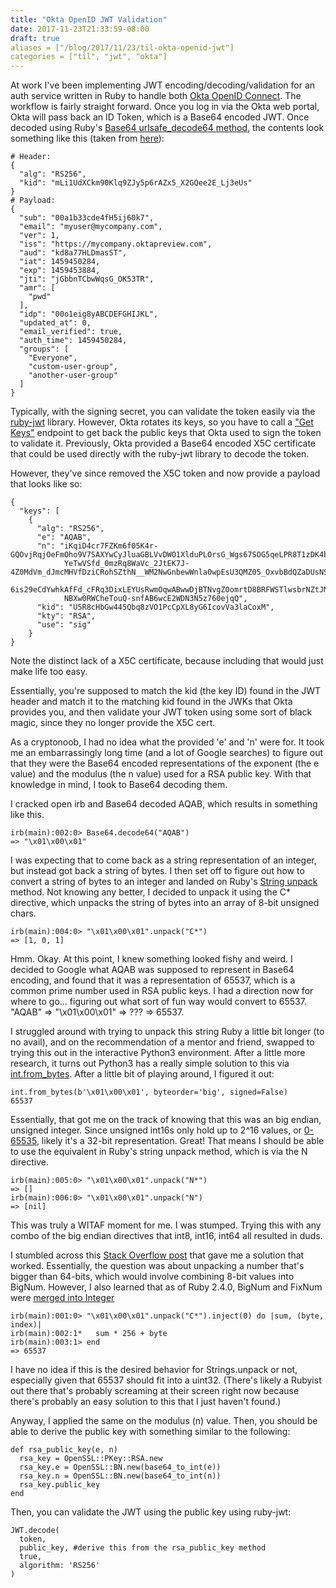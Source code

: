 ```yaml
---
title: "Okta OpenID JWT Validation"
date: 2017-11-23T21:33:59-08:00
draft: true
aliases = ["/blog/2017/11/23/til-okta-openid-jwt"]
categories = ["til", "jwt", "okta"]
---
```


At work I've been implementing JWT encoding/decoding/validation for an auth service written in Ruby to handle both [Okta OpenID Connect](https://developer.okta.com/docs/api/resources/oidc.html). The workflow is fairly straight forward. Once you log in via the Okta web portal, Okta will pass back an ID Token, which is a Base64 encoded JWT. Once decoded using Ruby's [Base64 urlsafe_decode64 method](https://ruby-doc.org/stdlib-2.3.1/libdoc/base64/rdoc/Base64.html#method-i-urlsafe_decode64), the contents look something like this (taken from [here](https://github.com/marlonbernardes/okta-openid-examples)):
```
# Header:
{
  "alg": "RS256",
  "kid": "mLi1UdXCkm90Klq9ZJy5p6rAZx5_X2GQee2E_Lj3eUs"
}
# Payload:
{
  "sub": "00a1b33cde4fH5ij60k7",
  "email": "myuser@mycompany.com",
  "ver": 1,
  "iss": "https://mycompany.oktapreview.com",
  "aud": "kd8a77HLDmasST",
  "iat": 1459450284,
  "exp": 1459453884,
  "jti": "jGbbnTCbwWqsG_OK53TR",
  "amr": [
    "pwd"
  ],
  "idp": "00o1eig8yABCDEFGHIJKL",
  "updated_at": 0,
  "email_verified": true,
  "auth_time": 1459450284,
  "groups": [
    "Everyone",
    "custom-user-group",
    "another-user-group"
  ]
}
```
Typically, with the signing secret, you can validate the token easily via the [ruby-jwt](https://github.com/jwt/ruby-jwt) library. However, Okta rotates its keys, so you have to call a ["Get Keys"](https://developer.okta.com/docs/api/resources/oidc.html#get-keys) endpoint to get back the public keys that Okta used to sign the token to validate it. Previously, Okta provided a Base64 encoded X5C certificate that could be used directly with the ruby-jwt library to decode the token. 

However, they've since removed the X5C token and now provide a payload that looks like so:
```
{
  "keys": [
    {
      "alg": "RS256",
      "e": "AQAB",
      "n": "iKqiD4cr7FZKm6f05K4r-GQOvjRqjOeFmOho9V7SAXYwCyJluaGBLVvDWO1XlduPLOrsG_Wgs67SOG5qeLPR8T1zDK4bfJAo1Tvbw
            YeTwVSfd_0mzRq8WaVc_2JtEK7J-4Z0MdVm_dJmcMHVfDziCRohSZthN__WM2NwGnbewWnla0wpEsU3QMZ05_OxvbBdQZaDUsNSx4
            6is29eCdYwhkAfFd_cFRq3DixLEYUsRwmOqwABwwDjBTNvgZOomrtD8BRFWSTlwsbrNZtJMYU33wuLO9ynFkZnY6qRKVHr3YToIrq
            NBXw0RWCheTouQ-snfAB6wcE2WDN3N5z760ejqQ",
      "kid": "U5R8cHbGw445Qbq8zVO1PcCpXL8yG6IcovVa3laCoxM",
      "kty": "RSA",
      "use": "sig"
    }
}
```
Note the distinct lack of a X5C certificate, because including that would just make life too easy. 

Essentially, you're supposed to match the kid (the key ID) found in the JWT header and match it to the matching kid found in the JWKs that Okta provides you, and then validate your JWT token using some sort of black magic, since they no longer provide the X5C cert.

As a cryptonoob, I had no idea what the provided 'e' and 'n' were for. It took me an embarrassingly long time (and a lot of Google searches) to figure out that they were the Base64 encoded representations of the exponent (the e value) and the modulus (the n value) used for a RSA public key. With that knowledge in mind, I took to Base64 decoding them.

I cracked open irb and Base64 decoded AQAB, which results in something like this.
```
irb(main):002:0> Base64.decode64("AQAB")
=> "\x01\x00\x01"
```
I was expecting that to come back as a string representation of an integer, but instead got back a string of bytes. I then set off to figure out how to convert a string of bytes to an integer and landed on Ruby's [String unpack](https://ruby-doc.org/core-2.4.2/String.html#method-i-unpack) method. Not knowing any better, I decided to unpack it using the C* directive, which unpacks the string of bytes into an array of 8-bit unsigned chars.
```
irb(main):004:0> "\x01\x00\x01".unpack("C*")
=> [1, 0, 1]
```
Hmm. Okay. At this point, I knew something looked fishy and weird. I decided to Google what AQAB was supposed to represent in Base64 encoding, and found that it was a representation of 65537, which is a common prime number used in RSA public keys. I had a direction now for where to go... figuring out what sort of fun way would convert to 65537. "AQAB" => "\x01\x00\x01" => ??? => 65537.

I struggled around with trying to unpack this string Ruby a little bit longer (to no avail), and on the recommendation of a mentor and friend, swapped to trying this out in the interactive Python3 environment. After a little more research, it turns out Python3 has a really simple solution to this via [int.from_bytes](https://docs.python.org/3/library/stdtypes.html#int.from_bytes). After a little bit of playing around, I figured it out:
```
int.from_bytes(b'\x01\x00\x01', byteorder='big', signed=False)
65537 
```
Essentially, that got me on the track of knowing that this was an big endian, unsigned integer. Since unsigned int16s only hold up to 2^16 values, or [0-65535](https://en.wikipedia.org/wiki/16-bit), likely it's a 32-bit representation. Great! That means I should be able to use the equivalent in Ruby's string unpack method, which is via the N directive.
```
irb(main):005:0> "\x01\x00\x01".unpack("N*")
=> []
irb(main):006:0> "\x01\x00\x01".unpack("N")
=> [nil]
```
This was truly a WITAF moment for me. I was stumped. Trying this with any combo of the big endian directives that int8, int16, int64 all resulted in duds.

I stumbled across this [Stack Overflow post](https://stackoverflow.com/questions/17014268/how-do-i-unpack-a-number-larger-than-64-bits-in-ruby) that gave me a solution that worked. Essentially, the question was about unpacking a number that's bigger than 64-bits, which would involve combining 8-bit values into BigNum. However, I also learned that as of Ruby 2.4.0, BigNum and FixNum were [merged into Integer](http://blog.bigbinary.com/2016/11/18/ruby-2-4-unifies-fixnum-and-bignum-into-integer.html)
```
irb(main):001:0> "\x01\x00\x01".unpack("C*").inject(0) do |sum, (byte, index)|
irb(main):002:1*   sum * 256 + byte
irb(main):003:1> end
=> 65537
```
I have no idea if this is the desired behavior for Strings.unpack or not, especially given that 65537 should fit into a uint32. (There's likely a Rubyist out there that's probably screaming at their screen right now because there's probably an easy solution to this that I just haven't found.)

Anyway, I applied the same on the modulus (n) value. Then, you should be able to derive the public key with something similar to the following:
```
def rsa_public_key(e, n)
  rsa_key = OpenSSL::PKey::RSA.new
  rsa_key.e = OpenSSL::BN.new(base64_to_int(e))
  rsa_key.n = OpenSSL::BN.new(base64_to_int(n))
  rsa_key.public_key
end
```
Then, you can validate the JWT using the public key using ruby-jwt:
```
JWT.decode(
  token,
  public_key, #derive this from the rsa_public_key method
  true,
  algorithm: 'RS256'
)
```
